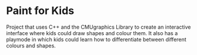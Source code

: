 # Paint for Kids
Project that uses C++ and the CMUgraphics Library to create an interactive interface where kids could draw shapes and colour them. It also has a playmode in which kids could learn how to differentiate between different colours and shapes.
